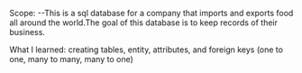 
Scope: --This is a sql database for a company that imports and exports food all around the world.The goal of this database is to keep records of their business.

What I learned: creating tables, entity, attributes, and foreign keys (one to one, many to many, many to one)

